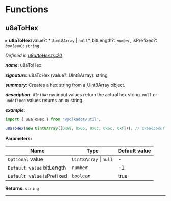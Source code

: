 

# Functions

<a id="u8atohex"></a>

##  u8aToHex

▸ **u8aToHex**(value?: * `Uint8Array` &#124; `null`*, bitLength?: *`number`*, isPrefixed?: *`boolean`*): `string`

*Defined in [u8a/toHex.ts:20](https://github.com/polkadot-js/common/blob/24cd64c/packages/util/src/u8a/toHex.ts#L20)*

*__name__*: u8aToHex

*__signature__*: u8aToHex (value?: UInt8Array): string

*__summary__*: Creates a hex string from a Uint8Array object.

*__description__*: `UInt8Array` input values return the actual hex string. `null` or `undefined` values returns an `0x` string.

*__example__*:   

```javascript
import { u8aToHex } from '@polkadot/util';

u8aToHex(new Uint8Array([0x68, 0x65, 0x6c, 0x6c, 0xf])); // 0x68656c0f
```

**Parameters:**

| Name | Type | Default value |
| ------ | ------ | ------ |
| `Optional` value |  `Uint8Array` &#124; `null`| - |
| `Default value` bitLength | `number` |  -1 |
| `Default value` isPrefixed | `boolean` | true |

**Returns:** `string`

___

